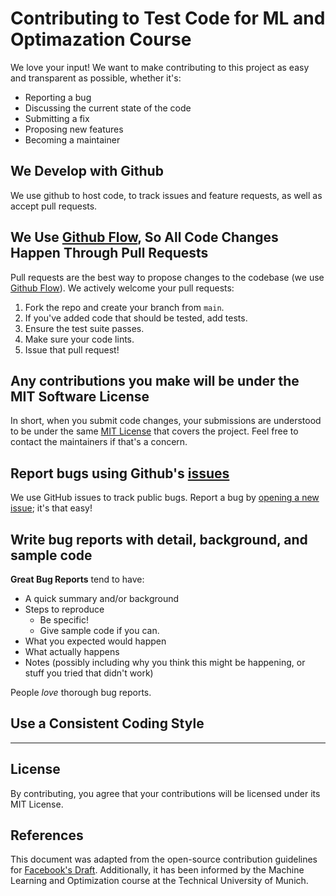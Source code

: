 # Contributing to Test Code for ML and Optimazation Course

We love your input! We want to make contributing to this project as easy and transparent as possible, whether it's:
- Reporting a bug
- Discussing the current state of the code
- Submitting a fix
- Proposing new features
- Becoming a maintainer

## We Develop with Github
We use github to host code, to track issues and feature requests, as well as accept pull requests.

## We Use [Github Flow](https://guides.github.com/introduction/flow/index.html), So All Code Changes Happen Through Pull Requests
Pull requests are the best way to propose changes to the codebase (we use [Github Flow](https://guides.github.com/introduction/flow/index.html)). We actively welcome your pull requests:

1. Fork the repo and create your branch from `main`.
2. If you've added code that should be tested, add tests.
3. Ensure the test suite passes.
4. Make sure your code lints.
5. Issue that pull request!

## Any contributions you make will be under the MIT Software License
In short, when you submit code changes, your submissions are understood to be under the same [MIT License](http://choosealicense.com/licenses/mit/) that covers the project. Feel free to contact the maintainers if that's a concern.

## Report bugs using Github's [issues](https://github.com/[username]/[repository]/issues)
We use GitHub issues to track public bugs. Report a bug by [opening a new issue](https://github.com/[username]/[repository]/issues/new); it's that easy!

## Write bug reports with detail, background, and sample code

**Great Bug Reports** tend to have:
- A quick summary and/or background
- Steps to reproduce
  - Be specific!
  - Give sample code if you can.
- What you expected would happen
- What actually happens
- Notes (possibly including why you think this might be happening, or stuff you tried that didn't work)

People *love* thorough bug reports.

## Use a Consistent Coding Style

--------

## License
By contributing, you agree that your contributions will be licensed under its MIT License.

## References
This document was adapted from the open-source contribution guidelines for [Facebook's Draft](https://github.com/facebook/draft-js/blob/master/CONTRIBUTING.md). Additionally, it has been informed by the Machine Learning and Optimization course at the Technical University of Munich.

